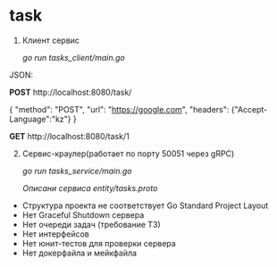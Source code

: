 # task
1. Клиент сервис

    _go run tasks_client/main.go_


JSON:

**POST** http://localhost:8080/task/
  
 {
   "method": "POST",
   "url": "https://google.com",
   "headers": {"Accept-Language":"kz"}
   }

**GET** http://localhost:8080/task/1


2. Сервис-краулер(работает по порту 50051 через gRPC)

   _go run tasks_service/main.go_

   _Описани сервиса  entity/tasks.proto_



- Структура проекта не соответствует Go Standard Project Layout
- Нет Graceful Shutdown сервера
- Нет очереди задач (требование ТЗ)
- Нет интерфейсов
- Нет юнит-тестов для проверки сервера
- Нет докерфайла и мейкфайла